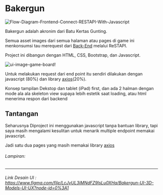# Bakergun

![Flow-Diagram-Frontend-Connect-RESTAPI-With-Javascript](https://res.cloudinary.com/dsv9w1ey3/image/upload/v1600701363/github-images/flow-diagram-frontend-connect-restapi-with-js_y89pgw.png)

Bakergun adalah akronim dari Batu Kertas Gunting.

Semua asset images dari semua halaman atau pages di game ini menkonsumsi tau merequest dari [Back-End](https://github.com/sanengineer/bakergun-backend) melalui ReSTAPI.

Project ini dibangun dengan HTML, CSS, Bootstrap, dan Javascript.

![ui-image-game-board!](https://res.cloudinary.com/dsv9w1ey3/image/upload/v1600701361/github-images/bakergun-ui-design_seshio.gif)

Untuk melakukan request dari end point itu sendiri dilakukan dengan javascript (80%) dan library [axios](https://github.com/axios)(20%).

Konsep tampilan Dekstop dan tablet (iPad) first, dan ada 2 halman dengan mode ala ala skeleton view supaya lebih estetik saat loading, atau html menerima respon dari backend

## Tantangan

Seharusnya Diproject ini menggunakan javascript tanpa bantuan library, tapi saya masih mengalami kesulitan untuk menarik multiple endpoint memakai javascript.

Jadi satu dua pages yang masih memakai library [axios](https://github.com/axios)

###### Lampiran:

---

###### Link Desain UI : https://www.figma.com/file/LcJvUL3iMNdFZ9lsLu0XHq/Bakergun-UI-3D-Models-UI-UX?node-id=0%3A1
